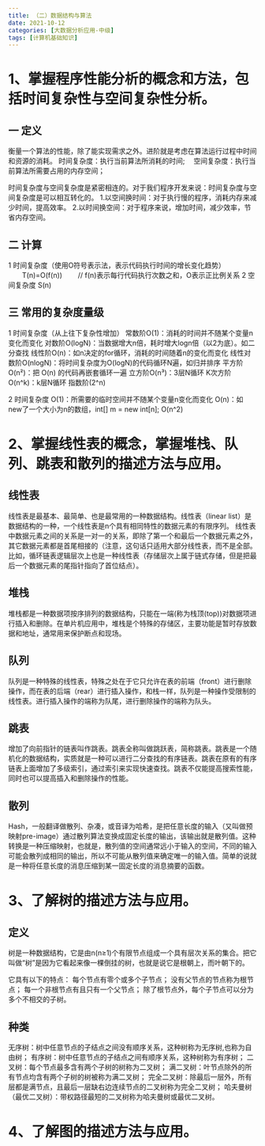 ```yaml
---
title: （二）数据结构与算法
date: 2021-10-12
categories: [大数据分析应用-中级]
tags: [计算机基础知识]
---
```


# 1、掌握程序性能分析的概念和方法，包括时间复杂性与空间复杂性分析。 

## 一 定义
衡量一个算法的性能，除了能实现需求之外。进阶就是考虑在算法运行过程中时间和资源的消耗。
时间复杂度：执行当前算法所消耗的时间;　
空间复杂度：执行当前算法所需要占用的内存空间；

时间复杂度与空间复杂度是紧密相连的。对于我们程序开发来说：时间复杂度与空间复杂度是可以相互转化的。
1.以空间换时间：对于执行慢的程序，消耗内存来减少时间，提高效率。
2.以时间换空间：对于程序来说，增加时间，减少效率，节省内存空间。

## 二 计算

1 时间复杂度（使用O符号表示法，表示代码执行时间的增长变化趋势）
　　T(n)=O(f(n)) 　　// f(n)表示每行代码执行次数之和，O表示正比例关系
2 空间复杂度 S(n)

## 三 常用的复杂度量级

1 时间复杂度（从上往下复杂性增加）
常数阶O(1)：消耗的时间并不随某个变量n变化而变化
对数阶O(logN)：当数据增大n倍，耗时增大logn倍（以2为底）。如二分查找
线性阶O(n)：如n决定的for循环，消耗的时间随着n的变化而变化
线性对数阶O(nlogN)：将时间复杂度为O(logN)的代码循环N遍，如归并排序
平方阶O(n²)：把 O(n) 的代码再嵌套循环一遍
立方阶O(n³)：3层N循环
K次方阶O(n^k)：k层N循环
指数阶(2^n)

2 时间复杂度
O(1)：所需要的临时空间并不随某个变量n变化而变化
O(n)：如new了一个大小为n的数组，int[] m = new int[n];
O(n^2)

# 2、掌握线性表的概念，掌握堆栈、队列、跳表和散列的描述方法与应用。 

## 线性表
线性表是最基本、最简单、也是最常用的一种数据结构。线性表（linear list）是数据结构的一种，一个线性表是n个具有相同特性的数据元素的有限序列。
线性表中数据元素之间的关系是一对一的关系，即除了第一个和最后一个数据元素之外，其它数据元素都是首尾相接的（注意，这句话只适用大部分线性表，而不是全部。比如，循环链表逻辑层次上也是一种线性表（存储层次上属于链式存储，但是把最后一个数据元素的尾指针指向了首位结点）。

## 堆栈
堆栈都是一种数据项按序排列的数据结构，只能在一端(称为栈顶(top))对数据项进行插入和删除。在单片机应用中，堆栈是个特殊的存储区，主要功能是暂时存放数据和地址，通常用来保护断点和现场。

## 队列
队列是一种特殊的线性表，特殊之处在于它只允许在表的前端（front）进行删除操作，而在表的后端（rear）进行插入操作，和栈一样，队列是一种操作受限制的线性表。进行插入操作的端称为队尾，进行删除操作的端称为队头。

## 跳表
增加了向前指针的链表叫作跳表。跳表全称叫做跳跃表，简称跳表。跳表是一个随机化的数据结构，实质就是一种可以进行二分查找的有序链表。跳表在原有的有序链表上面增加了多级索引，通过索引来实现快速查找。跳表不仅能提高搜索性能，同时也可以提高插入和删除操作的性能。

## 散列
Hash，一般翻译做散列、杂凑，或音译为哈希，是把任意长度的输入（又叫做预映射pre-image）通过散列算法变换成固定长度的输出，该输出就是散列值。这种转换是一种压缩映射，也就是，散列值的空间通常远小于输入的空间，不同的输入可能会散列成相同的输出，所以不可能从散列值来确定唯一的输入值。简单的说就是一种将任意长度的消息压缩到某一固定长度的消息摘要的函数。


# 3、了解树的描述方法与应用。 

## 定义
树是一种数据结构，它是由n(n≥1)个有限节点组成一个具有层次关系的集合。把它叫做“树”是因为它看起来像一棵倒挂的树，也就是说它是根朝上，而叶朝下的。

它具有以下的特点：
每个节点有零个或多个子节点；
没有父节点的节点称为根节点；
每一个非根节点有且只有一个父节点；
除了根节点外，每个子节点可以分为多个不相交的子树。

## 种类
无序树：树中任意节点的子结点之间没有顺序关系，这种树称为无序树,也称为自由树；
有序树：树中任意节点的子结点之间有顺序关系，这种树称为有序树；
二叉树：每个节点最多含有两个子树的树称为二叉树；
满二叉树：叶节点除外的所有节点均含有两个子树的树被称为满二叉树；
完全二叉树：除最后一层外，所有层都是满节点，且最后一层缺右边连续节点的二叉树称为完全二叉树；
哈夫曼树（最优二叉树）：带权路径最短的二叉树称为哈夫曼树或最优二叉树。

# 4、了解图的描述方法与应用。